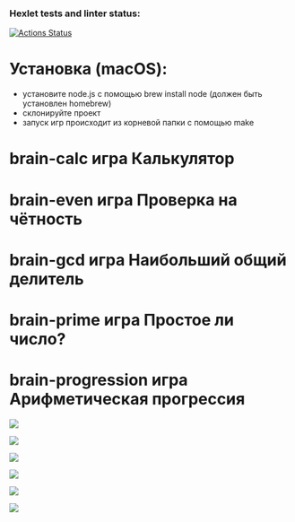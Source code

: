 ### Hexlet tests and linter status:
[![Actions Status](https://github.com/m-varitskaya/qa-auto-engineer-javascript-project-44/actions/workflows/hexlet-check.yml/badge.svg)](https://github.com/m-varitskaya/qa-auto-engineer-javascript-project-44/actions)

# Установка (macOS):

- установите node.js с помощью brew install node (должен быть установлен homebrew)
- склонируйте проект
- запуск игр происходит из корневой папки с помощью make

# brain-calc игра Калькулятор
# brain-even игра Проверка на чётность
# brain-gcd игра Наибольший общий делитель
# brain-prime игра Простое ли число?
# brain-progression игра Арифметическая прогрессия


<a href="https://codeclimate.com/github/m-varitskaya/qa-auto-engineer-javascript-project-44/maintainability"><img src="https://api.codeclimate.com/v1/badges/1b9e859bb5d61fadc386/maintainability" /></a>

<a href="https://asciinema.org/a/If3szqFJZwA8mdCc6VPAXhSwg" target="_blank"><img src="https://asciinema.org/a/If3szqFJZwA8mdCc6VPAXhSwg.svg" /></a>

<a href="https://asciinema.org/a/aSEM47spdOYocVSvzRQOtCj0h" target="_blank"><img src="https://asciinema.org/a/aSEM47spdOYocVSvzRQOtCj0h.svg" /></a>

<a href="https://asciinema.org/a/Xb6hJBiThmODitcbn8N2oSDVC" target="_blank"><img src="https://asciinema.org/a/Xb6hJBiThmODitcbn8N2oSDVC.svg" /></a>

<a href="https://asciinema.org/a/i8K1Th7QIhKHs6hMCJv8SXDRM" target="_blank"><img src="https://asciinema.org/a/i8K1Th7QIhKHs6hMCJv8SXDRM.svg" /></a>

<a href="https://asciinema.org/a/e1wmsXg0S5lQ1WL5VGnUwU1IL" target="_blank"><img src="https://asciinema.org/a/e1wmsXg0S5lQ1WL5VGnUwU1IL.svg" /></a>
